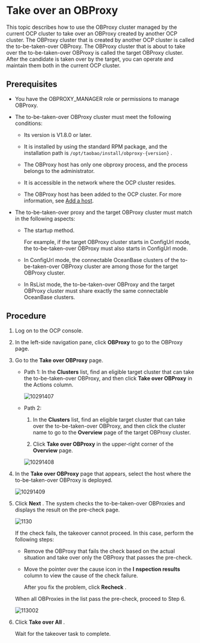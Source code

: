 Take over an OBProxy
=========================================

This topic describes how to use the OBProxy cluster managed by the current OCP cluster to take over an OBProxy created by another OCP cluster. The OBProxy cluster that is created by another OCP cluster is called the to-be-taken-over OBProxy. The OBProxy cluster that is about to take over the to-be-taken-over OBProxy is called the target OBProxy cluster. After the candidate is taken over by the target, you can operate and maintain them both in the current OCP cluster.

Prerequisites
----------------------------------

* You have the OBPROXY_MANAGER role or permissions to manage OBProxy.



* The to-be-taken-over OBProxy cluster must meet the following conditions:

  * Its version is V1.8.0 or later.



  * It is installed by using the standard RPM package, and the installation path is `/opt/taobao/install/obproxy-{version}` .



  * The OBProxy host has only one obproxy process, and the process belongs to the administrator.



  * It is accessible in the network where the OCP cluster resides.



  * The OBProxy host has been added to the OCP cluster. For more information, see [Add a host](../600.management-host/200.add-host.md).






* The to-be-taken-over proxy and the target OBProxy cluster must match in the following aspects:

  * The startup method.

    For example, if the target OBProxy cluster starts in ConfigUrl mode, the to-be-taken-over OBProxy must also starts in ConfigUrl mode.


  * In ConfigUrl mode, the connectable OceanBase clusters of the to-be-taken-over OBProxy cluster are among those for the target OBProxy cluster.



  * In RsList mode, the to-be-taken-over OBProxy and the target OBProxy cluster must share exactly the same connectable OceanBase clusters.









Procedure
------------------------------

1. Log on to the OCP console.



2. In the left-side navigation pane, click **OBProxy** to go to the OBProxy page.



3. Go to the **Take over OBProxy** page.

   * Path 1: In the **Clusters** list, find an eligible target cluster that can take the to-be-taken-over OBProxy, and then click **Take over OBProxy** in the Actions column.

     ![10291407](https://help-static-aliyun-doc.aliyuncs.com/assets/img/en-US/0876127361/p345735.png)


   * Path 2:

     1. In the **Clusters** list, find an eligible target cluster that can take over the to-be-taken-over OBProxy, and then click the cluster name to go to the **Overview** page of the target OBProxy cluster.



     2. Click **Take over OBProxy** in the upper-right corner of the **Overview** page.






     ![10291408](https://help-static-aliyun-doc.aliyuncs.com/assets/img/en-US/0876127361/p345736.png)





4. In the **Take over OBProxy** page that appears, select the host where the to-be-taken-over OBProxy is deployed.

   ![10291409](https://help-static-aliyun-doc.aliyuncs.com/assets/img/en-US/0876127361/p345737.png)


5. Click **Next** . The system checks the to-be-taken-over OBProxies and displays the result on the pre-check page.

   ![1130](https://help-static-aliyun-doc.aliyuncs.com/assets/img/en-US/8334306461/p360876.png)

   If the check fails, the takeover cannot proceed. In this case, perform the following steps:
   * Remove the OBProxy that fails the check based on the actual situation and take over only the OBProxy that passes the pre-check.



   * Move the pointer over the cause icon in the **I** **nspection results** column to view the cause of the check failure.

     After you fix the problem, click **Recheck** .





   When all OBProxies in the list pass the pre-check, proceed to Step 6.

   ![113002](https://help-static-aliyun-doc.aliyuncs.com/assets/img/en-US/8334306461/p360877.png)


6. Click **Take over All** .

   Wait for the takeover task to complete.



